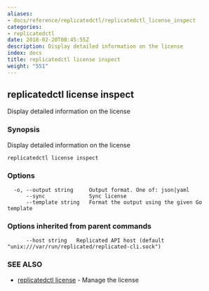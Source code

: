 ```yaml
---
aliases:
- docs/reference/replicatedctl/replicatedctl_license_inspect
categories:
- replicatedctl
date: 2018-02-20T00:45:55Z
description: Display detailed information on the license
index: docs
title: replicatedctl license inspect
weight: "551"
---
```


## replicatedctl license inspect

Display detailed information on the license

### Synopsis


Display detailed information on the license

```
replicatedctl license inspect
```

### Options

```
  -o, --output string     Output format. One of: json|yaml
      --sync              Sync license
      --template string   Format the output using the given Go template
```

### Options inherited from parent commands

```
      --host string   Replicated API host (default "unix:///var/run/replicated/replicated-cli.sock")
```

### SEE ALSO
* [replicatedctl license](/api/replicatedctl/replicatedctl_license/)	 - Manage the license


